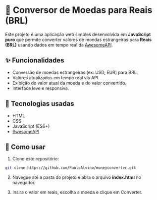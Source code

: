 # 💱 Conversor de Moedas para Reais (BRL)

Este projeto é uma aplicação web simples desenvolvida em **JavaScript puro** que permite converter valores de moedas estrangeiras para **Reais (BRL)** usando dados em tempo real da [AwesomeAPI](https://docs.awesomeapi.com.br/api-de-moedas).

## ✨ Funcionalidades

- Conversão de moedas estrangeiras (ex: USD, EUR) para BRL.
- Valores atualizados em tempo real via API.
- Exibição do valor atual da moeda e do valor convertido.
- Interface leve e responsiva.

## 🚀 Tecnologias usadas

- HTML
- CSS
- JavaScript (ES6+)
- [AwesomeAPI](https://docs.awesomeapi.com.br/api-de-moedas)

## 🔧 Como usar

1. Clone este repositório:

```bash
git clone https://github.com/PauloAlvino/moneyconverter.git
```
2. Navegue até a pasta do projeto e abra o arquivo **index.html** no navegador.

3. Insira o valor em reais, escolha a moeda e clique em Converter.
